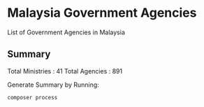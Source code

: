 # Malaysia Government Agencies

List of Government Agencies in Malaysia

## Summary

Total Ministries : 41
Total Agencies : 891

Generate Summary by Running:

```bash
composer process
```
